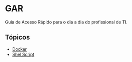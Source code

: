 # GAR

Guia de Acesso Rápido para o dia a dia do profissional de TI.

## Tópicos

- [Docker](Docker.md)
- [Shel Script](Shell_Script.md)
